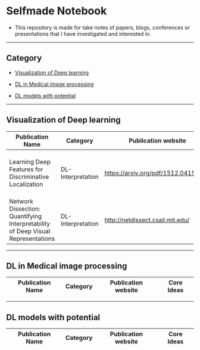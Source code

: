 # Selfmade Notebook

* This repository is made for take notes of papers, blogs, conferences or presentations that I have investigated and interested in.
---------------------------------------------------------------------------------------------------------------------------------
## Category

* [Visualization of Deep learning](#jump1)

* [DL in Medical image processing](#jump2)

* [DL models with potential](#jump3)

--------------------------------------------------------------------

## <span id="jump1"> Visualization of Deep learning </span>

| Publication Name | Category | Publication website | Core Ideas |
| ---------------- | -------- | ------------------- | ---------- |
| Learning Deep Features for Discriminative Localization | DL-Interpretation | https://arxiv.org/pdf/1512.04150.pdf | Through GAP to activate the biggest contribution parts |
| Network Dissection: Quantifying Interpretability of Deep Visual Representations | DL-Interpretation | http://netdissect.csail.mit.edu/ | Under-Investigating |


--------------------------------------------------------------------

## <span id="jump2"> DL in Medical image processing </span>

| Publication Name | Category | Publication website | Core Ideas |
| ---------------- | -------- | ------------------- | ---------- |


--------------------------------------------------------------------

## <span id="jump3"> DL models with potential </span>

| Publication Name | Category | Publication website | Core Ideas |
| ---------------- | -------- | ------------------- | ---------- |


